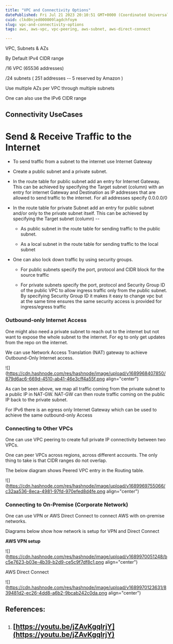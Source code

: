 ```yaml
---
title: "VPC and Connectivity Options"
datePublished: Fri Jul 21 2023 20:10:51 GMT+0000 (Coordinated Universal Time)
cuid: clkd0njed000009lagdchfoym
slug: vpc-and-connectivity-options
tags: aws, aws-vpc, vpc-peering, aws-subnet, aws-direct-connect

---
```


VPC, Subnets & AZs

By Default IPv4 CIDR range

/16 VPC (65536 addresses)

/24 subnets ( 251 addresses -- 5 reserved by Amazon )

Use multiple AZs per VPC through multiple subnets

One can also use the IPv6 CIDR range

## Connectivity UseCases

# Send & Receive Traffic to the Internet

* To send traffic from a subnet to the internet use Internet Gateway
    
* Create a public subnet and a private subnet.
    
* In the route table for public subnet add an entry for Internet Gateway. This can be achieved by specifying the Target subnet (column) with an entry for internet Gateway and Destination as IP addresses that are allowed to send traffic to the internet. For all addresses specify 0.0.0.0/0
    
* In the route table for private Subnet add an entry for public subnet and/or only to the private subnet itself. This can be achieved by specifying the Target subnet (column) --
    
    * As public subnet in the route table for sending traffic to the public subnet.
        
    * As a local subnet in the route table for sending traffic to the local subnet
        
* One can also lock down traffic by using security groups.
    
    * For public subnets specify the port, protocol and CIDR block for the source traffic
        
    * For private subnets specify the port, protocol and Security Group ID of the public VPC to allow ingress traffic only from the public subnet. By specifying Security Group ID it makes it easy to change vpc but at the same time ensures the same security access is provided for ingress/egress traffic
        

### Outbound-only Internet Access

One might also need a private subnet to reach out to the internet but not want to expose the whole subnet to the internet. For eg to only get updates from the repo on the internet.

We can use Network Access Translation (NAT) gateway to achieve Outbound-Only Internet access.

![](https://cdn.hashnode.com/res/hashnode/image/upload/v1689968407850/879d6ac6-669d-4510-ab41-46e3cff4a55f.png align="center")

As can be seen above, we map all traffic coming from the private subnet to a public IP in NAT-GW. NAT-GW can then route traffic coming on the public IP back to the private subnet.

For IPv6 there is an egress only Internet Gateway which can be used to achieve the same outbound-only Access

### Connecting to Other VPCs

One can use VPC peering to create full private IP connectivity between two VPCs.

One can peer VPCs across regions, across different accounts. The only thing to take is that CIDR ranges do not overlap.

The below diagram shows Peered VPC entry in the Routing table.

![](https://cdn.hashnode.com/res/hashnode/image/upload/v1689969755066/c32aa536-8eca-4981-97fd-970efed8d4fe.png align="center")

### Connecting to On-Premise (Corporate Network)

One can use VPN or AWS Direct Connect to connect AWS with on-premise networks.

Diagrams below show how network is setup for VPN and Direct Connect

**AWS VPN setup**

![](https://cdn.hashnode.com/res/hashnode/image/upload/v1689970051248/bc5e7623-b03e-4b39-b2d9-ce5c9f7df8c1.png align="center")

AWS Direct Connect

![](https://cdn.hashnode.com/res/hashnode/image/upload/v1689970123631/839481d2-ec26-4dd8-a6b2-9bcab242c0da.png align="center")

## References:

1. ## [https://youtu.be/jZAvKgqlrjY](https://youtu.be/jZAvKgqlrjY)
